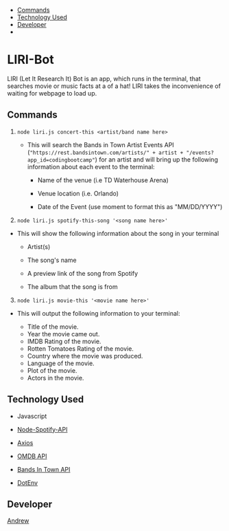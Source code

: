 - [Commands](#commands)
- [Technology Used](#technology-used)
- [Developer](#developer)
- 

# LIRI-Bot

LIRI (Let It Research It) Bot is an app, which runs in the terminal, that searches movie or music facts at a of a hat! LIRI takes the inconvenience of waiting for webpage to load up.


## Commands

1. `node liri.js concert-this <artist/band name here>`

   * This will search the Bands in Town Artist Events API (`"https://rest.bandsintown.com/artists/" + artist + "/events?app_id=codingbootcamp"`) for an artist and will bring up the following information about each event to the terminal:

     * Name of the venue (i.e TD Waterhouse Arena)

     * Venue location (i.e. Orlando)

     * Date of the Event (use moment to format this as "MM/DD/YYYY")


2.  `node liri.js spotify-this-song '<song name here>'`

   * This will show the following information about the song in your terminal

     * Artist(s)

     * The song's name

     * A preview link of the song from Spotify

     * The album that the song is from

3.  `node liri.js movie-this '<movie name here>'`

   * This will output the following information to your terminal:

       * Title of the movie.
       * Year the movie came out.
       * IMDB Rating of the movie.
       * Rotten Tomatoes Rating of the movie.
       * Country where the movie was produced.
       * Language of the movie.
       * Plot of the movie.
       * Actors in the movie.


## Technology Used

- Javascript

- [Node-Spotify-API](https://www.npmjs.com/package/node-spotify-api)

- [Axios](https://www.npmjs.com/package/axios)

- [OMDB API](http://www.omdbapi.com)

- [Bands In Town API](http://www.artists.bandsintown.com/bandsintown-api)

- [DotEnv](https://www.npmjs.com/package/dotenv)


## Developer

[Andrew](https://github.com/ahok89)